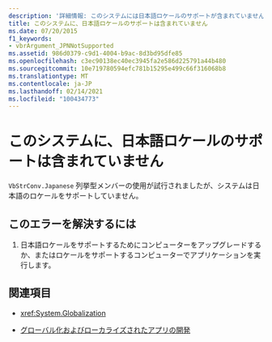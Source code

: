 ```yaml
---
description: '詳細情報: このシステムには日本語ロケールのサポートが含まれていません'
title: このシステムに、日本語ロケールのサポートは含まれていません
ms.date: 07/20/2015
f1_keywords:
- vbrArgument_JPNNotSupported
ms.assetid: 986d0379-c9d1-4004-b9ac-8d3bd95dfe85
ms.openlocfilehash: c3ec90138ec40ec3945fa2e586d225791a44b480
ms.sourcegitcommit: 10e719780594efc781b15295e499c66f316068b8
ms.translationtype: MT
ms.contentlocale: ja-JP
ms.lasthandoff: 02/14/2021
ms.locfileid: "100434773"
---
```

# <a name="this-system-does-not-contain-support-for-the-japanese-locale"></a>このシステムに、日本語ロケールのサポートは含まれていません

`VbStrConv.Japanese` 列挙型メンバーの使用が試行されましたが、システムは日本語のロケールをサポートしていません。  
  
## <a name="to-correct-this-error"></a>このエラーを解決するには  
  
1. 日本語ロケールをサポートするためにコンピューターをアップグレードするか、またはロケールをサポートするコンピューターでアプリケーションを実行します。  
  
## <a name="see-also"></a>関連項目

- <xref:System.Globalization>

- [グローバル化およびローカライズされたアプリの開発](/visualstudio/ide/globalizing-and-localizing-applications)

